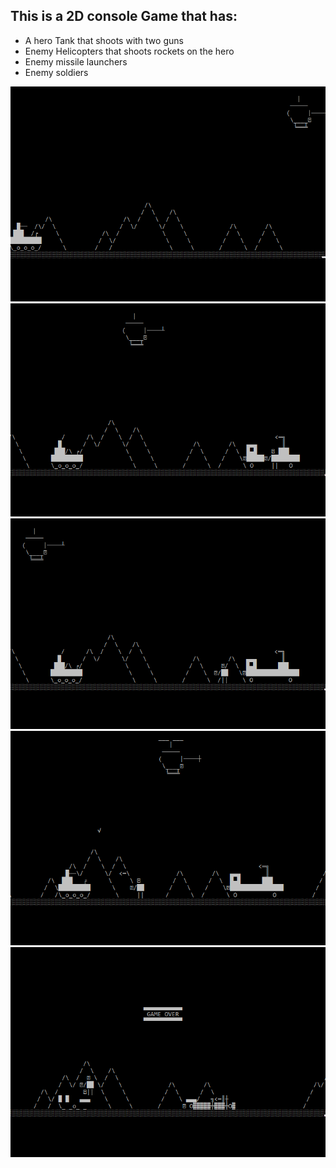 ## This is a 2D console Game that has:
- A hero Tank that shoots with two guns
- Enemy Helicopters that shoots rockets on the hero
- Enemy missile launchers
- Enemy soldiers

![SnapShot](https://github.com/ahmedfayezzz/Cpp/blob/main/Game/images/Screenshot%201.png)
![SnapShot](https://github.com/ahmedfayezzz/Cpp/blob/main/Game/images/Screenshot%202.png)
![SnapShot](https://github.com/ahmedfayezzz/Cpp/blob/main/Game/images/Screenshot%203.png)
![SnapShot](https://github.com/ahmedfayezzz/Cpp/blob/main/Game/images/Screenshot%204.png)
![SnapShot](https://github.com/ahmedfayezzz/Cpp/blob/main/Game/images/Screenshot%205.png)

